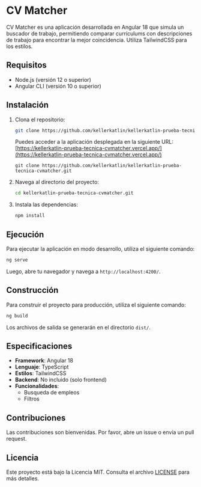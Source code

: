# CV Matcher

CV Matcher es una aplicación desarrollada en Angular 18 que simula un buscador de trabajo, permitiendo comparar currículums con descripciones de trabajo para encontrar la mejor coincidencia. Utiliza TailwindCSS para los estilos.

## Requisitos

- Node.js (versión 12 o superior)
- Angular CLI (versión 10 o superior)

## Instalación

1. Clona el repositorio:
   ```bash
   git clone https://github.com/kellerkatlin/kellerkatlin-prueba-tecnica-cvmatcher.git
   ```

   Puedes acceder a la aplicación desplegada en la siguiente URL: [https://kellerkatlin-prueba-tecnica-cvmatcher.vercel.app/](https://kellerkatlin-prueba-tecnica-cvmatcher.vercel.app/)
   ```
   git clone https://github.com/kellerkatlin/kellerkatlin-prueba-tecnica-cvmatcher.git
   ```
3. Navega al directorio del proyecto:
   ```bash
   cd kellerkatlin-prueba-tecnica-cvmatcher.git
   ```
4. Instala las dependencias:
   ```bash
   npm install
   ```

## Ejecución

Para ejecutar la aplicación en modo desarrollo, utiliza el siguiente comando:

```bash
ng serve
```

Luego, abre tu navegador y navega a `http://localhost:4200/`.

## Construcción

Para construir el proyecto para producción, utiliza el siguiente comando:

```bash
ng build
```

Los archivos de salida se generarán en el directorio `dist/`.

## Especificaciones

- **Framework**: Angular 18
- **Lenguaje**: TypeScript
- **Estilos**: TailwindCSS
- **Backend**: No incluido (solo frontend)
- **Funcionalidades**:
  - Busqueda de empleos
  - Filtros

## Contribuciones

Las contribuciones son bienvenidas. Por favor, abre un issue o envía un pull request.

## Licencia

Este proyecto está bajo la Licencia MIT. Consulta el archivo [LICENSE](LICENSE) para más detalles.
